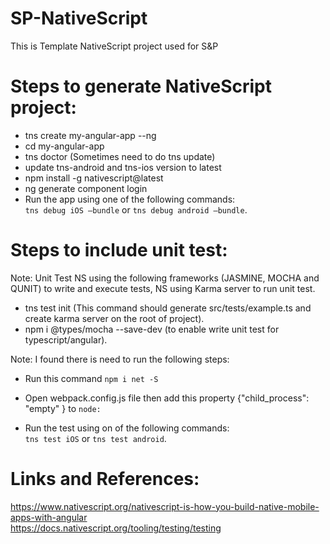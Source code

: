 # SP-NativeScript
This is Template NativeScript project used for S&amp;P

# Steps to generate NativeScript project:  

- tns create my-angular-app --ng
- cd my-angular-app
- tns doctor (Sometimes need to do tns update)
- update tns-android and tns-ios version to latest
- npm install -g nativescript@latest
- ng generate component login
- Run the app using one of the following commands:  
```tns debug iOS —bundle```     or    ```tns debug android —bundle```.  

# Steps to include unit test:  
Note: Unit Test NS using the following frameworks (JASMINE, MOCHA and QUNIT) to write and execute tests, NS using Karma server to run unit test.  

- tns test init  (This command should generate src/tests/example.ts and create karma server on the root of project).
- npm i @types/mocha --save-dev (to enable write unit test for typescript/angular).

Note: I found there is need to run the following steps:  
- Run this command ```npm i net -S```
- Open webpack.config.js file then add this property {"child_process": "empty" } to ```node:```

- Run the test using on of the following commands:  
```tns test iOS```     or    ```tns test android```.  

# Links and References:  
https://www.nativescript.org/nativescript-is-how-you-build-native-mobile-apps-with-angular  
https://docs.nativescript.org/tooling/testing/testing